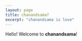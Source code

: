 ```yaml
---
layout: page
title: chanandsama?
excerpt: "chanandsama is love"
---
```


Hello! Welcome to **chanandsama**!
